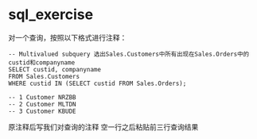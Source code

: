 # sql_exercise
对一个查询，按照以下格式进行注释：  

    -- Multivalued subquery 选出Sales.Customers中所有出现在Sales.Orders中的custid和companyname  
    SELECT custid, companyname  
    FROM Sales.Customers  
    WHERE custid IN (SELECT custid FROM Sales.Orders);  
    
    -- 1 Customer NRZBB  
    -- 2 Customer MLTDN  
    -- 3 Customer KBUDE  

原注释后写我们对查询的注释
空一行之后粘贴前三行查询结果
